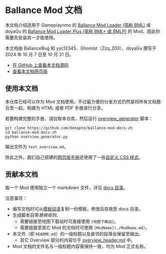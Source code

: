 # Ballance Mod 文档

本文档介绍适用于 Gamepiaynmo 的 [Ballance Mod Loader (简称 BML)](https://github.com/Gamepiaynmo/BallanceModLoader) 或 doyaGu 的 [Ballance Mod Loader Plus (简称 BML+ 或 BMLP)](https://github.com/doyaGu/BallanceModLoaderPlus) 的 Mod，因此你需要先安装其一才能使用。

本文档由 BallanceBug 和 yyc12345、Ghomist（Zzq_203）、doyaGu 撰写于 2024 年 10 月 7 日至 10 月 21 日。

- [在 GitHub 上查看本文档源码](https://github.com/Xenapte/ballance-mod-docs-zh)
- [查看本文档网页版](https://bcrc.site/docs/mods)

## 使用本文档

本仓库已经可以作为 Mod 文档使用，不过最方便的分发方式仍然是将所有文档整合至一起，构建为 HTML 或者 PDF 手册进行分享。

若要构建完整的手册，请拉取本仓库，然后运行 [overview_generator](./overview_generator.py) 脚本：

```shell
git clone https://github.com/Xenapte/ballance-mod-docs-zh
cd ballance-mod-docs-zh
python overview_generator.py
```

输出文件为 `test_overview.md`。

除此之外，我们自己搭建的[网页版手册](https://bcrc.site/docs/mods)还使用了一些[自定义 CSS 样式](styles/custom.css)。

## 贡献本文档

每一个 Mod 使用独立一个 markdown 文件，详见 [docs 目录](./docs/)。

注意事项：

- 编写文档时可从[模板目录](./templates/)复制一份模板，修改后存放至 docs 目录。
- 生成脚本自带*替换规则*。
  * 需要链接至地图下载站时可直接使用 `{地图下载站}`。
  * 需要链接至其它 Mod 的文档时可使用 `[ModName](./ModName.md)`。
- 本文件（即 `README.md`）的一级标题以及紧邻的段落会保留至输出。
  * 其它 Overview 部分的内容位于 [overview_header.md](./overview_header.md) 中。
- Mod 文档的文件名与一级标题内容需保持一致，均为 Mod 正式名称。

